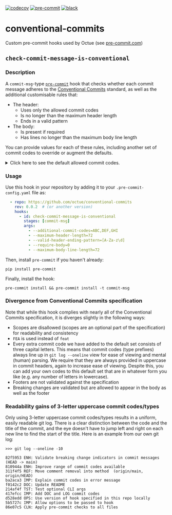 [![codecov](https://codecov.io/gh/octue/conventional-commits/branch/main/graph/badge.svg?token=IE19ANFKET)](https://codecov.io/gh/octue/conventional-commits)
[![pre-commit](https://img.shields.io/badge/pre--commit-enabled-brightgreen?logo=pre-commit&logoColor=white)](https://github.com/pre-commit/pre-commit)
[![black](https://img.shields.io/badge/code%20style-black-000000.svg)](https://github.com/ambv/black)

# conventional-commits
Custom pre-commit hooks used by Octue (see [pre-commit.com](https://pre-commit.com))

## `check-commit-message-is-conventional`

### Description
A `commit-msg`-type [`pre-commit`](https://pre-commit.com) hook that checks whether each commit message adheres to the
[Conventional Commits](https://www.conventionalcommits.org/en/v1.0.0/) standard, as well as the additional customisable
rules that:
* The header:
  * Uses only the allowed commit codes
  * Is no longer than the maximum header length
  * Ends in a valid pattern
* The body:
  * Is present if required
  * Has lines no longer than the maximum body line length

You can provide values for each of these rules, including another set of commit codes to override or augment the
defaults.

<details>
  <summary>Click here to see the default allowed commit codes.</summary>

  * `FEA`: A new feature
  * `ENH`: An improvement or optimisation to an existing feature
  * `FIX`: A bug fix
  * `OPS`: An operational/devops/git change e.g. to continuous integration scripts or GitHub templates
  * `DEP`: A change in dependencies
  * `REF`: A refactor of existing code
  * `TST`: A change to tests or the testing framework
  * `MRG`: A merge commit
  * `REV`: A reversion e.g. a `git revert` commit
  * `CHO`: A chore e.g. updating a menial configuration file or .gitignore file
  * `WIP`: A work-in-progress commit (usually to be avoided, but makes sense for e.g. trying changes in git-based CI)
  * `DOC`: A change to documentation, docstrings, or documentation generation
  * `STY`: A change to code style specifications or to code to conform to new style

</details>


### Usage
Use this hook in your repository by adding it to your `.pre-commit-config.yaml` file as:

```yaml
  - repo: https://github.com/octue/conventional-commits
    rev: 0.0.2  # (or another version)
    hooks:
      - id: check-commit-message-is-conventional
        stages: [commit-msg]
        args:
          - --additional-commit-codes=ABC,DEF,GHI
          - --maximum-header-length=72
          - --valid-header-ending-pattern=[A-Za-z\d]
          - --require-body=0
          - --maximum-body-line-length=72
```

Then, install `pre-commit` if you haven't already:
```shell
pip install pre-commit
```

Finally, install the hook:
```shell
pre-commit install && pre-commit install -t commit-msg
```

### Divergence from Conventional Commits specification
Note that while this hook complies with nearly all of the Conventional Commits specification, it is diverges slightly
in the following ways:
* Scopes are disallowed (scopes are an optional part of the specification) for readability and consistency
* `FEA` is used instead of `feat`
* Every extra commit code we have added to the default set consists of three capital letters. This means that
  commit codes (type prefixes) always line up in `git log --oneline` view for ease of viewing and mental (human)
  parsing. We require that they are always provided in uppercase in commit headers, again to increase ease of
  viewing. Despite this, you can add your own codes to this default set that are in whatever form you like (e.g.
  any number of letters in lowercase).
* Footers are not validated against the specification
* Breaking changes are validated but are allowed to appear in the body as well as the footer


### Readability gains of 3-letter uppercase commit codes/types
Only using 3-letter uppercase commit codes/types results in a uniform, easily readable git log. There is a clear
distinction between the code and the title of the commit, and the eye doesn't have to jump left and right on each new
line to find the start of the title. Here is an example from our own git log:

```git
>>> git log --oneline -10

82f5953 ENH: Validate breaking change indicators in commit messages  (HEAD -> main)
810944a ENH: Improve range of commit codes available
311f4f5 REF: Move comment removal into method  (origin/main, origin/HEAD)
ba2aca3 IMP: Explain commit codes in error message
f0142c2 DOC: Update README
214af4f TST: Test optional CLI args
417efcc IMP: Add DOC and LOG commit codes
d528edd OPS: Use version of hook specified in this repo locally
5b5727c IMP: Allow options to be passed to hook
86e07c5 CLN: Apply pre-commit checks to all files
```
